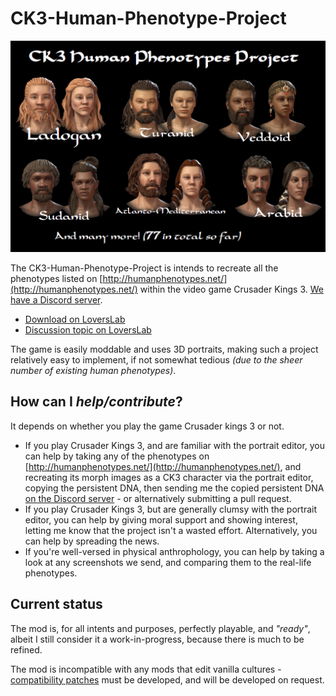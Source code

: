 # CK3-Human-Phenotype-Project

![Thumbnail](https://raw.githubusercontent.com/Metalhead33/CK3-Human-Phenotype-Project/main/thumbnail.jpg)

The CK3-Human-Phenotype-Project is intends to recreate all the phenotypes listed on [http://humanphenotypes.net/](http://humanphenotypes.net/) within the video game Crusader Kings 3. [We have a Discord server](https://discord.gg/6SPk3Ss).

* [Download on LoversLab](https://www.loverslab.com/files/file/14719-ck3-human-phenotype-project/)
* [Discussion topic on LoversLab](https://www.loverslab.com/topic/155336-mod-ck3-human-phenotype-project/)

The game is easily moddable and uses 3D portraits, making such a project relatively easy to implement, if not somewhat tedious *(due to the sheer number of existing human phenotypes)*.

## How can I *help/contribute*?

It depends on whether you play the game Crusader kings 3 or not.

* If you play Crusader Kings 3, and are familiar with the portrait editor, you can help by taking any of the phenotypes on [http://humanphenotypes.net/](http://humanphenotypes.net/), and recreating its morph images as a CK3 character via the portrait editor, copying the persistent DNA, then sending me the copied persistent DNA [on the Discord server](https://discord.gg/6SPk3Ss) - or alternatively submitting a pull request.
* If you play Crusader Kings 3, but are generally clumsy with the portrait editor, you can help by giving moral support and showing interest, letting me know that the project isn't a wasted effort. Alternatively, you can  help by spreading the news.
* If you're well-versed in physical anthrophology, you can help by taking a look at any screenshots we send, and comparing them to the real-life phenotypes.

## Current status

The mod is, for all intents and purposes, perfectly playable, and *"ready"*, albeit I still consider it a work-in-progress, because there is much to be refined.

The mod is incompatible with any mods that edit vanilla cultures - [compatibility patches](https://git.touhou.fm/metalhead/paradox-mods/ck3-human-phenotype-project-compatibility-patches) must be developed, and will be developed on request.
